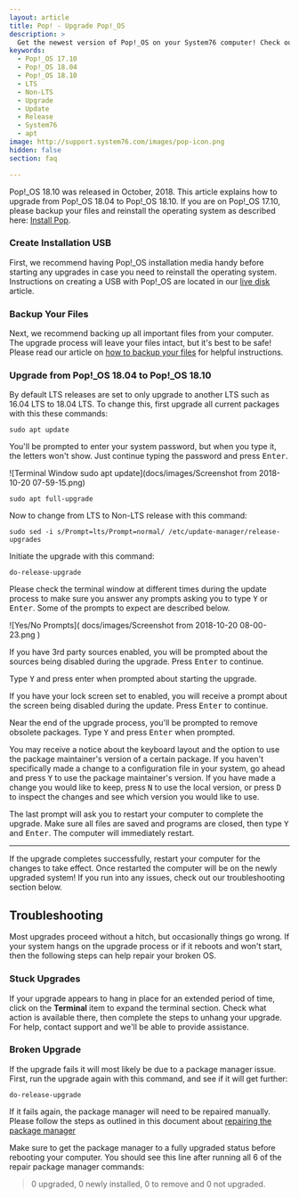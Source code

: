 ```yaml
---
layout: article
title: Pop! - Upgrade Pop!_OS
description: >
  Get the newest version of Pop!_OS on your System76 computer! Check out our upgrade directions.
keywords:
  - Pop!_OS 17.10
  - Pop!_OS 18.04
  - Pop!_OS 18.10
  - LTS
  - Non-LTS
  - Upgrade
  - Update
  - Release
  - System76
  - apt
image: http://support.system76.com/images/pop-icon.png
hidden: false
section: faq

---
```


Pop!_OS 18.10 was released in October, 2018. This article explains how to upgrade from Pop!_OS 18.04 to Pop!_OS 18.10. If you are on Pop!_OS 17.10, please backup your files and reinstall the operating system as described here: [Install Pop](/articles/install-pop/).

### Create Installation USB

First, we recommend having Pop!_OS installation media handy before starting any upgrades in case you need to reinstall the operating system. Instructions on creating a USB with Pop!_OS are located in our [live disk](/articles/live-disk/) article.

### Backup Your Files

Next, we recommend backing up all important files from your computer. The upgrade process will leave your files intact, but it's best to be safe! Please read our article on [how to backup your files](/articles/backup-files/) for helpful instructions.

### Upgrade from Pop!_OS 18.04 to Pop!_OS 18.10

By default LTS releases are set to only upgrade to another LTS such as 16.04 LTS to 18.04 LTS. To change this, first upgrade all current packages with this these commands:

```
sudo apt update
```
You'll be prompted to enter your system password, but when you type it, the letters won't show. Just continue typing the password and press <kbd>Enter</kbd>. 

![Terminal Window sudo apt update](docs/images/Screenshot from 2018-10-20 07-59-15.png) 

```
sudo apt full-upgrade
```

Now to change from LTS to Non-LTS release with this command:

```
sudo sed -i s/Prompt=lts/Prompt=normal/ /etc/update-manager/release-upgrades
```
Initiate the upgrade with this command:

```
do-release-upgrade
```
Please check the terminal window at different times during the update process to make sure you answer any prompts asking you to type <kbd>Y</kbd> or <kbd>Enter</kbd>. Some of the prompts to expect are described below.

![Yes/No Prompts]( docs/images/Screenshot from 2018-10-20 08-00-23.png )

If you have 3rd party sources enabled, you will be prompted about the sources being disabled during the upgrade. Press <kbd>Enter</kbd> to continue. 

Type <kbd>Y</kbd> and press enter when prompted about starting the upgrade.

If you have your lock screen set to enabled, you will receive a prompt about the screen being disabled during the update. Press <kbd>Enter</kbd> to continue.

Near the end of the upgrade process, you'll be prompted to remove obsolete packages. Type <kbd>Y</kbd> and press <kbd>Enter</kbd>  when prompted.

You may receive a notice about the keyboard layout and the option to use the package maintainer's version of a certain package. If you haven't specifically made a change to a configuration file in your system, go ahead and press <kbd>Y</kbd> to use the package maintainer's version. If you have made a change you would like to keep, press <kbd>N</kbd> to use the local version, or press <kbd>D</kbd> to inspect the changes and see which version you would like to use.

The last prompt will ask you to restart your computer to complete the upgrade. Make sure all files are saved and programs are closed, then type <kbd>Y</kbd> and <kbd>Enter</kbd>. The computer will immediately restart. 

---

If the upgrade completes successfully, restart your computer for the changes to take effect.  Once restarted the computer will be on the newly upgraded system! If you run into any issues, check out our troubleshooting section below.

## Troubleshooting

Most upgrades proceed without a hitch, but occasionally things go wrong. If your system hangs on the upgrade process or if it reboots and won't start, then the following steps can help repair your broken OS.

### Stuck Upgrades

If your upgrade appears to hang in place for an extended period of time, click on the **Terminal** item to expand the terminal section. Check what action is available there, then complete the steps to unhang your upgrade. For help, contact support and we'll be able to provide assistance.

### Broken Upgrade

If the upgrade fails it will most likely be due to a package manager issue.  First, run the upgrade again with this command, and see if it will get further:

```
do-release-upgrade
```

If it fails again, the package manager will need to be repaired manually.  Please follow the steps as outlined in this document about [repairing the package manager](/articles/package-manager/)

Make sure to get the package manager to a fully upgraded status before rebooting your computer.  You should see this line after running all 6 of the repair package manager commands:

> 0 upgraded, 0 newly installed, 0 to remove and 0 not upgraded.
